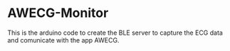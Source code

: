 # AWECG-Monitor
This is the arduino code to create the BLE server to capture the ECG data and comunicate with the app AWECG.


